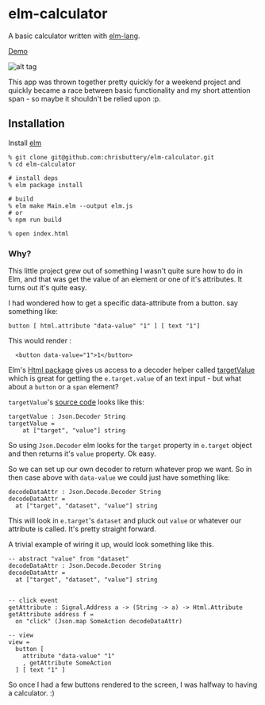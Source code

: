 # elm-calculator

A basic calculator written with [elm-lang](http://elm-lang.org/ "elm-lang").  

[ Demo ](http://chrisbuttery.github.io/elm-calculator/)

![alt tag](https://github.com/chrisbuttery/elm-calculator/blob/master/Elm-Calculator.png)

This app was thrown together pretty quickly for a weekend project and quickly became a race between basic functionality and my short attention span - so maybe it shouldn't be relied upon :p.

## Installation

Install [ elm ](http://elm-lang.org/install)

```
% git clone git@github.com:chrisbuttery/elm-calculator.git
% cd elm-calculator

# install deps
% elm package install

# build
% elm make Main.elm --output elm.js
# or
% npm run build

% open index.html
```


### Why?

This little project grew out of something I wasn't quite sure how to do in Elm, and that was get the value of an element or one of it's attributes. It turns out it's quite easy.

I had wondered how to get a specific data-attribute from a button. say something like:

```
button [ html.attribute "data-value" "1" ] [ text "1"]
```
This would render :

```
  <button data-value="1">1</button>
```

Elm's [Html package](http://package.elm-lang.org/packages/evancz/elm-html/4.0.2) gives us access to a decoder helper called [targetValue](http://package.elm-lang.org/packages/evancz/elm-html/4.0.2/Html-Events#targetValue) which is great for getting the `e.target.value` of an text input - but what about a `button` or a `span` element?

`targetValue`'s [source code](https://github.com/evancz/elm-html/blob/4.0.2/src/Html/Events.elm#L100) looks like this:

```
targetValue : Json.Decoder String
targetValue =
    at ["target", "value"] string
```

So using `Json.Decoder` elm looks for the `target` property in `e.target` object and then returns it's `value` property. Ok easy.

So we can set up our own decoder to return whatever prop we want. So in then case above with `data-value` we could just have something like:

```
decodeDataAttr : Json.Decode.Decoder String
decodeDataAttr =
  at ["target", "dataset", "value"] string
```

This will look in `e.target`'s `dataset` and pluck out `value` or whatever our attribute is called. It's pretty straight forward.

A trivial example of wiring it up, would look something like this.

```
-- abstract "value" from "dataset"
decodeDataAttr : Json.Decode.Decoder String
decodeDataAttr =
  at ["target", "dataset", "value"] string


-- click event
getAttribute : Signal.Address a -> (String -> a) -> Html.Attribute
getAttribute address f =
  on "click" (Json.map SomeAction decodeDataAttr)

-- view
view =
  button [
    attribute "data-value" "1"
    , getAttribute SomeAction
  ] [ text "1" ]

```

So once I had a few buttons rendered to the screen, I was halfway to having a calculator. :)
